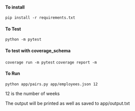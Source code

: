 #### To install

`pip install -r requirements.txt`

#### To Test

`python -m pytest`

#### To test with coverage_schema
`coverage run -m pytest`
`coverage report -m`


#### To Run

`python app/pairs.py app/employees.json 12`

12 is the number of weeks

The output will be printed as well as saved to app/output.txt
